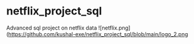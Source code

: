 # netflix_project_sql
Advanced sql project on netflix data
![netflix.png](https://github.com/kushal-exe/netflix_project_sql/blob/main/logo_2.png
